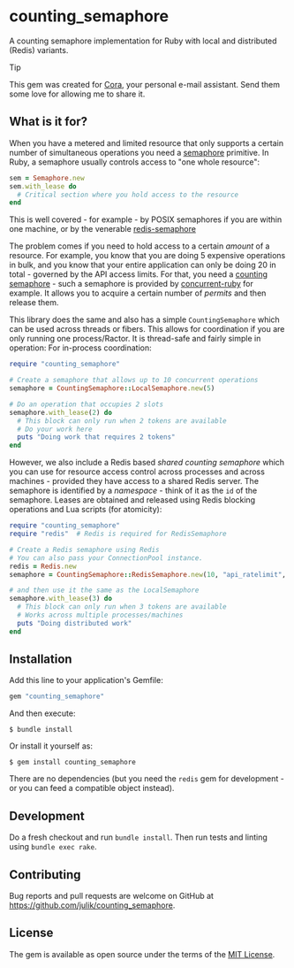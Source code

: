 # counting_semaphore

A counting semaphore implementation for Ruby with local and distributed (Redis) variants.

> [!TIP]
> This gem was created for [Cora,](https://cora.computer/) 
> your personal e-mail assistant. 
> Send them some love for allowing me to share it.

## What is it for?

When you have a metered and limited resource that only supports a certain number of simultaneous operations you need a [semaphore](https://en.wikipedia.org/wiki/Semaphore_(programming)) primitive. In Ruby, a semaphore usually controls access to "one whole resource":

```ruby
sem = Semaphore.new
sem.with_lease do
  # Critical section where you hold access to the resource
end
```

This is well covered - for example - by POSIX semaphores if you are within one machine, or by the venerable [redis-semaphore](https://github.com/dv/redis-semaphore)

The problem comes if you need to hold access to a certain _amount_ of a resource. For example, you know that you are doing 5 expensive operations in bulk, and you know that your entire application can only be doing 20 in total - governed by the API access limits. For that, you need a [counting semaphore](https://ruby-concurrency.github.io/concurrent-ruby/master/Concurrent/Semaphore.html#acquire-instance_method) - such a semaphore is provided by [concurrent-ruby](https://ruby-concurrency.github.io/concurrent-ruby/master/Concurrent/Semaphore.html#acquire-instance_method) for example. It allows you to acquire a certain number of _permits_ and then release them.

This library does the same and also has a simple `CountingSemaphore` which can be used across threads or fibers. This allows for coordination if you are only running one process/Ractor. It is thread-safe and fairly simple in operation:
For in-process coordination:

```ruby
require "counting_semaphore"

# Create a semaphore that allows up to 10 concurrent operations
semaphore = CountingSemaphore::LocalSemaphore.new(5)

# Do an operation that occupies 2 slots
semaphore.with_lease(2) do
  # This block can only run when 2 tokens are available
  # Do your work here
  puts "Doing work that requires 2 tokens"
end
```

However, we also include a Redis based _shared counting semaphore_ which you can use for resource access control across processes and across machines - provided they have access to a shared Redis server. The semaphore is identified by a _namespace_ - think of it as the `id` of the semaphore. Leases are obtained and released using Redis blocking operations and Lua scripts (for atomicity):

```ruby
require "counting_semaphore"
require "redis"  # Redis is required for RedisSemaphore

# Create a Redis semaphore using Redis
# You can also pass your ConnectionPool instance.
redis = Redis.new
semaphore = CountingSemaphore::RedisSemaphore.new(10, "api_ratelimit", redis:)

# and then use it the same as the LocalSemaphore
semaphore.with_lease(3) do
  # This block can only run when 3 tokens are available
  # Works across multiple processes/machines
  puts "Doing distributed work"
end
```

## Installation

Add this line to your application's Gemfile:

```ruby
gem "counting_semaphore"
```

And then execute:

    $ bundle install

Or install it yourself as:

    $ gem install counting_semaphore

There are no dependencies (but you need the `redis` gem for development - or you can feed a compatible object instead).

## Development

Do a fresh checkout and run `bundle install`. Then run tests and linting using `bundle exec rake`.

## Contributing

Bug reports and pull requests are welcome on GitHub at https://github.com/julik/counting_semaphore.

## License

The gem is available as open source under the terms of the [MIT License](https://opensource.org/licenses/MIT).
